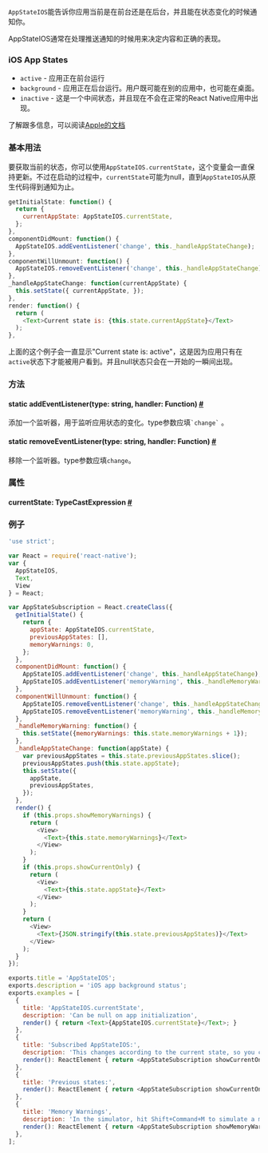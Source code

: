 `AppStateIOS`能告诉你应用当前是在前台还是在后台，并且能在状态变化的时候通知你。

AppStateIOS通常在处理推送通知的时候用来决定内容和正确的表现。

### iOS App States

* `active` - 应用正在前台运行
* `background` - 应用正在后台运行。用户既可能在别的应用中，也可能在桌面。
* `inactive` - 这是一个中间状态，并且现在不会在正常的React Native应用中出现。

了解跟多信息，可以阅读[Apple的文档](https://developer.apple.com/library/ios/documentation/iPhone/Conceptual/iPhoneOSProgrammingGuide/TheAppLifeCycle/TheAppLifeCycle.html)

### 基本用法

要获取当前的状态，你可以使用`AppStateIOS.currentState`，这个变量会一直保持更新。不过在启动的过程中，`currentState`可能为null，直到`AppStateIOS`从原生代码得到通知为止。

```javascript
getInitialState: function() {
  return {
    currentAppState: AppStateIOS.currentState,
  };
},
componentDidMount: function() {
  AppStateIOS.addEventListener('change', this._handleAppStateChange);
},
componentWillUnmount: function() {
  AppStateIOS.removeEventListener('change', this._handleAppStateChange);
},
_handleAppStateChange: function(currentAppState) {
  this.setState({ currentAppState, });
},
render: function() {
  return (
    <Text>Current state is: {this.state.currentAppState}</Text>
  );
},
```

上面的这个例子会一直显示"Current state is: active"，这是因为应用只有在`active`状态下才能被用户看到。并且null状态只会在一开始的一瞬间出现。

### 方法

<div class="props">
	<div class="prop">
		<h4 class="propTitle"><a class="anchor" name="addeventlistener"></a><span class="propType">static </span>addEventListener<span class="propType">(type: string, handler: Function)</span> <a class="hash-link" href="#addeventlistener">#</a></h4>
		<div>
			<p>添加一个监听器，用于监听应用状态的变化。type参数应填<code>`change`</code> 。</p>
		</div>
	</div>
	<div class="prop">
		<h4 class="propTitle"><a class="anchor" name="removeeventlistener"></a><span class="propType">static </span>removeEventListener<span class="propType">(type: string, handler: Function)</span> <a class="hash-link" href="#removeeventlistener">#</a></h4>
		<div>
			<p>移除一个监听器。type参数应填<code>change</code>。</p>
		</div>
	</div>
</div>

### 属性

<div class="props">
	<div class="prop">
		<h4 class="propTitle"><a class="anchor" name="currentstate"></a>currentState<span class="propType">: TypeCastExpression</span> <a class="hash-link" href="#currentstate">#</a></h4>
	</div>
</div>

### 例子

```javascript
'use strict';

var React = require('react-native');
var {
  AppStateIOS,
  Text,
  View
} = React;

var AppStateSubscription = React.createClass({
  getInitialState() {
    return {
      appState: AppStateIOS.currentState,
      previousAppStates: [],
      memoryWarnings: 0,
    };
  },
  componentDidMount: function() {
    AppStateIOS.addEventListener('change', this._handleAppStateChange);
    AppStateIOS.addEventListener('memoryWarning', this._handleMemoryWarning);
  },
  componentWillUnmount: function() {
    AppStateIOS.removeEventListener('change', this._handleAppStateChange);
    AppStateIOS.removeEventListener('memoryWarning', this._handleMemoryWarning);
  },
  _handleMemoryWarning: function() {
    this.setState({memoryWarnings: this.state.memoryWarnings + 1});
  },
  _handleAppStateChange: function(appState) {
    var previousAppStates = this.state.previousAppStates.slice();
    previousAppStates.push(this.state.appState);
    this.setState({
      appState,
      previousAppStates,
    });
  },
  render() {
    if (this.props.showMemoryWarnings) {
      return (
        <View>
          <Text>{this.state.memoryWarnings}</Text>
        </View>
      );
    }
    if (this.props.showCurrentOnly) {
      return (
        <View>
          <Text>{this.state.appState}</Text>
        </View>
      );
    }
    return (
      <View>
        <Text>{JSON.stringify(this.state.previousAppStates)}</Text>
      </View>
    );
  }
});

exports.title = 'AppStateIOS';
exports.description = 'iOS app background status';
exports.examples = [
  {
    title: 'AppStateIOS.currentState',
    description: 'Can be null on app initialization',
    render() { return <Text>{AppStateIOS.currentState}</Text>; }
  },
  {
    title: 'Subscribed AppStateIOS:',
    description: 'This changes according to the current state, so you can only ever see it rendered as "active"',
    render(): ReactElement { return <AppStateSubscription showCurrentOnly={true} />; }
  },
  {
    title: 'Previous states:',
    render(): ReactElement { return <AppStateSubscription showCurrentOnly={false} />; }
  },
  {
    title: 'Memory Warnings',
    description: 'In the simulator, hit Shift+Command+M to simulate a memory warning.',
    render(): ReactElement { return <AppStateSubscription showMemoryWarnings={true} />; }
  },
];
```
